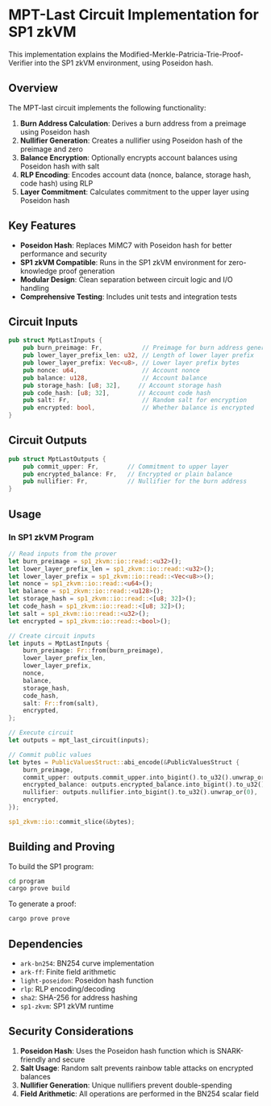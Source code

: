 # MPT-Last Circuit Implementation for SP1 zkVM

This implementation explains the Modified-Merkle-Patricia-Trie-Proof-Verifier into the SP1 zkVM environment, using Poseidon hash.

## Overview

The MPT-last circuit implements the following functionality:

1. **Burn Address Calculation**: Derives a burn address from a preimage using Poseidon hash
2. **Nullifier Generation**: Creates a nullifier using Poseidon hash of the preimage and zero
3. **Balance Encryption**: Optionally encrypts account balances using Poseidon hash with salt
4. **RLP Encoding**: Encodes account data (nonce, balance, storage hash, code hash) using RLP
5. **Layer Commitment**: Calculates commitment to the upper layer using Poseidon hash

## Key Features

- **Poseidon Hash**: Replaces MiMC7 with Poseidon hash for better performance and security
- **SP1 zkVM Compatible**: Runs in the SP1 zkVM environment for zero-knowledge proof generation
- **Modular Design**: Clean separation between circuit logic and I/O handling
- **Comprehensive Testing**: Includes unit tests and integration tests

## Circuit Inputs

```rust
pub struct MptLastInputs {
    pub burn_preimage: Fr,           // Preimage for burn address generation
    pub lower_layer_prefix_len: u32, // Length of lower layer prefix
    pub lower_layer_prefix: Vec<u8>, // Lower layer prefix bytes
    pub nonce: u64,                  // Account nonce
    pub balance: u128,               // Account balance
    pub storage_hash: [u8; 32],     // Account storage hash
    pub code_hash: [u8; 32],        // Account code hash
    pub salt: Fr,                    // Random salt for encryption
    pub encrypted: bool,             // Whether balance is encrypted
}
```

## Circuit Outputs

```rust
pub struct MptLastOutputs {
    pub commit_upper: Fr,        // Commitment to upper layer
    pub encrypted_balance: Fr,   // Encrypted or plain balance
    pub nullifier: Fr,           // Nullifier for the burn address
}
```

## Usage

### In SP1 zkVM Program

```rust
// Read inputs from the prover
let burn_preimage = sp1_zkvm::io::read::<u32>();
let lower_layer_prefix_len = sp1_zkvm::io::read::<u32>();
let lower_layer_prefix = sp1_zkvm::io::read::<Vec<u8>>();
let nonce = sp1_zkvm::io::read::<u64>();
let balance = sp1_zkvm::io::read::<u128>();
let storage_hash = sp1_zkvm::io::read::<[u8; 32]>();
let code_hash = sp1_zkvm::io::read::<[u8; 32]>();
let salt = sp1_zkvm::io::read::<u32>();
let encrypted = sp1_zkvm::io::read::<bool>();

// Create circuit inputs
let inputs = MptLastInputs {
    burn_preimage: Fr::from(burn_preimage),
    lower_layer_prefix_len,
    lower_layer_prefix,
    nonce,
    balance,
    storage_hash,
    code_hash,
    salt: Fr::from(salt),
    encrypted,
};

// Execute circuit
let outputs = mpt_last_circuit(inputs);

// Commit public values
let bytes = PublicValuesStruct::abi_encode(&PublicValuesStruct {
    burn_preimage,
    commit_upper: outputs.commit_upper.into_bigint().to_u32().unwrap_or(0),
    encrypted_balance: outputs.encrypted_balance.into_bigint().to_u32().unwrap_or(0),
    nullifier: outputs.nullifier.into_bigint().to_u32().unwrap_or(0),
    encrypted,
});

sp1_zkvm::io::commit_slice(&bytes);
```

## Building and Proving

To build the SP1 program:
```bash
cd program
cargo prove build
```

To generate a proof:
```bash
cargo prove prove
```

## Dependencies

- `ark-bn254`: BN254 curve implementation
- `ark-ff`: Finite field arithmetic
- `light-poseidon`: Poseidon hash function
- `rlp`: RLP encoding/decoding
- `sha2`: SHA-256 for address hashing
- `sp1-zkvm`: SP1 zkVM runtime

## Security Considerations

1. **Poseidon Hash**: Uses the Poseidon hash function which is SNARK-friendly and secure
2. **Salt Usage**: Random salt prevents rainbow table attacks on encrypted balances
3. **Nullifier Generation**: Unique nullifiers prevent double-spending
4. **Field Arithmetic**: All operations are performed in the BN254 scalar field


